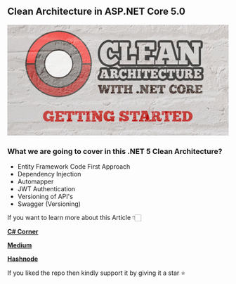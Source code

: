 
## Clean Architecture in ASP.NET Core 5.0 

![Alt Text](https://github.com/JayKrishnareddy/CleanArchitecture/blob/master/1_Tpfkss_hdHNyaaJ_3bBgWQ.png)

### What we are going to cover in this .NET 5 Clean Architecture?
- Entity Framework Code First Approach 
- Dependency Injection
- Automapper
- JWT Authentication
- Versioning of API's
- Swagger (Versioning)


If you want to learn more about this Article 👇🏻

[**C# Corner**](https://www.c-sharpcorner.com/article/clean-architecture-end-to-end-in-net-5/ "C# Corner")

[**Medium**](https://medium.com/nerd-for-tech/clean-architecture-end-to-end-in-net-5-c9eb2c39ca7b "Medium")

[**Hashnode**](https://jaykrishnareddy.hashnode.dev/clean-architecture-end-to-end-in-net-5 "Hashnode")

If you liked the repo then kindly support it by giving it a star ⭐
